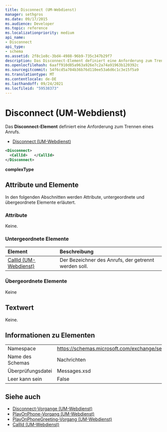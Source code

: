 ```yaml
---
title: Disconnect (UM-Webdienst)
manager: sethgros
ms.date: 09/17/2015
ms.audience: Developer
ms.topic: reference
ms.localizationpriority: medium
api_name:
- Disconnect
api_type:
- schema
ms.assetid: 2f8c1e8c-3bd4-4988-96b9-735c347b29f7
description: Das Disconnect-Element definiert eine Anforderung zum Trennen eines Anrufs.
ms.openlocfilehash: 6aaff910d85a963a926e7c2a74a91963b120392c
ms.sourcegitcommit: 54f6cd5a704b36b76d110ee53a6d6c1c3e15f5a9
ms.translationtype: MT
ms.contentlocale: de-DE
ms.lasthandoff: 09/24/2021
ms.locfileid: "59538373"
---
```

# <a name="disconnect-um-web-service"></a>Disconnect (UM-Webdienst)

Das **Disconnect-Element** definiert eine Anforderung zum Trennen eines Anrufs. 
  
- [Disconnect (UM-Webdienst)](disconnect-um-web-service.md)
  
```xml
<Disconnect>
  <CallId>   </CallId>
</Disconnect>
```

 **complexType**
## <a name="attributes-and-elements"></a>Attribute und Elemente

In den folgenden Abschnitten werden Attribute, untergeordnete und übergeordnete Elemente erläutert.
  
### <a name="attributes"></a>Attribute

Keine.
  
### <a name="child-elements"></a>Untergeordnete Elemente

|**Element**|**Beschreibung**|
|:-----|:-----|
|[CallId (UM-Webdienst)](callid-um-web-service.md) <br/> |Der Bezeichner des Anrufs, der getrennt werden soll.  <br/> |
   
### <a name="parent-elements"></a>Übergeordnete Elemente

Keine
  
## <a name="text-value"></a>Textwert

Keine.
  
## <a name="element-information"></a>Informationen zu Elementen

|||
|:-----|:-----|
|Namespace  <br/> |https://schemas.microsoft.com/exchange/services/2006/messages  <br/> |
|Name des Schemas  <br/> |Nachrichten  <br/> |
|Überprüfungsdatei  <br/> |Messages.xsd  <br/> |
|Leer kann sein  <br/> |False  <br/> |
   
## <a name="see-also"></a>Siehe auch

- [Disconnect-Vorgange (UM-Webdienst)](disconnect-operation-um-web-service.md)  
- [PlayOnPhone-Vorgang (UM-Webdienst)](playonphone-operation-um-web-service.md) 
- [PlayOnPhoneGreeting-Vorgang (UM-Webdienst)](playonphonegreeting-operation-um-web-service.md)  
- [CallId (UM-Webdienst)](callid-um-web-service.md)

